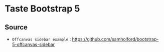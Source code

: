 # Taste Bootstrap 5



## Source
* `Offcanvas sidebar example` : https://github.com/samholford/bootstrap-5-offcanvas-sidebar